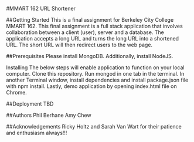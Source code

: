 
#MMART 162 URL Shortener

##Getting Started
This is a final assignment for Berkeley City College MMART 162. This final
assignment is a full stack application that involves collaboration
between a client (user), server and a database. The application accepts a
long URL and turns the long URL into a shortened URL. The short URL will then
redirect users to the web page.

##Prerequisites
Please install MongoDB. Additionally, install NodeJS.

Installing
The below steps will enable application to function on your local computer.
Clone this repository.
Run mongod in one tab in the terminal.
In another Terminal window, install dependencies and install package.json file
with npm install. Lastly, demo application by opening index.html file on Chrome.

##Deployment
TBD

##Authors
Phil Berhane
Amy Chew

##Acknowledgements
Ricky Holtz and Sarah Van Wart for their patience and enthusiasm always!!!
